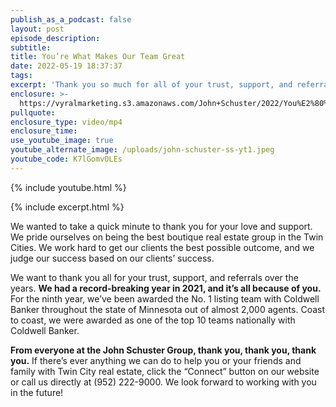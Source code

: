 ```yaml
---
publish_as_a_podcast: false
layout: post
episode_description:
subtitle:
title: You’re What Makes Our Team Great
date: 2022-05-19 18:37:37
tags:
excerpt: 'Thank you so much for all of your trust, support, and referrals. '
enclosure: >-
  https://vyralmarketing.s3.amazonaws.com/John+Schuster/2022/You%E2%80%99re+What+Makes+Our+Team+Great.mp4
pullquote:
enclosure_type: video/mp4
enclosure_time:
use_youtube_image: true
youtube_alternate_image: /uploads/john-schuster-ss-yt1.jpeg
youtube_code: K7lGomvOLEs
---
```

{% include youtube.html %}

{% include excerpt.html %}

We wanted to take a quick minute to thank you for your love and support. We pride ourselves on being the best boutique real estate group in the Twin Cities. We work hard to get our clients the best possible outcome, and we judge our success based on our clients’ success.

We want to thank you all for your trust, support, and referrals over the years. **We had a record-breaking year in 2021, and it’s all because of you.** For the ninth year, we’ve been awarded the No. 1 listing team with Coldwell Banker throughout the state of Minnesota out of almost 2,000 agents. Coast to coast, we were awarded as one of the top 10 teams nationally with Coldwell Banker.

**From everyone at the John Schuster Group, thank you, thank you, thank you.** If there’s ever anything we can do to help you or your friends and family with Twin City real estate, click the “Connect” button on our website or call us directly at (952) 222-9000. We look forward to working with you in the future\!
